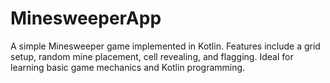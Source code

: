 # MinesweeperApp
A simple Minesweeper game implemented in Kotlin. Features include a grid setup, random mine placement, cell revealing, and flagging. Ideal for learning basic game mechanics and Kotlin programming.
